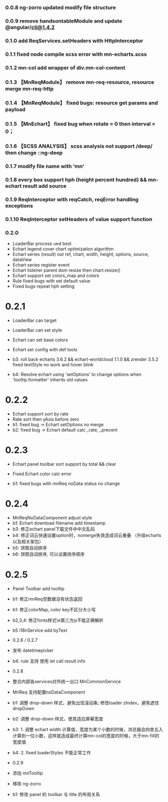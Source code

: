 ### 0.0.8 ng-zorro updated modify file structure

### 0.0.9 remove handsontableModule and update @angular/cli@1.4.2

### 0.1.0 add ReqServices.setHeaders with HttpInterceptor

### 0.1.1 fixed node compile scss error with mn-echarts.scss

### 0.1.2 mn-col add wrapper of div.mn-col-content

### 0.1.3 【MnReqModule】 remove mn-req-resource, resource merge mn-req-http

### 0.1.4 【MnReqModule】 fixed bugs: resource get params and payload

### 0.1.5 【MnEchart】 fixed bug when rotate = 0 then interval = 0；

### 0.1.6 【SCSS ANALYSIS】 scss analysis not support /deep/ then change ::ng-deep

### 0.1.7 modify file name with 'mn'

### 0.1.8 every box support hph (height percent hundred) && mn-echart result add source

### 0.1.9 ReqInterceptor with reqCatch, reqError handling exceptions

### 0.1.10 ReqInterceptor setHeaders of value support function

### 0.2.0

* LoaderBar process ued best
* Echart legend cover chart optimization algorithm
* Echart series (result) out ref, chart, width, height, options, source, dataView
* Echart series register event
* Echart listener parent dom resize then chart.resize()
* Echart support set colors_map and colors
* Rule fixed bugs with set default value
* Fixed bugs repeat hph setting

# 0.2.1

* LoaderBar can target
* LoaderBar can set style
* Echart can set base colors
* Echart set config with def tools

* b3: roll back  echarts 3.6.2 && echart-worldcloud 1.1.0 && zrender 3.5.2 fixed textStyle no work and hover blink
* b4: Resolve echart using 'setOptions' to change options when 'tooltip.formatter' inherits old values

# 0.2.2

* Echart support sort by rate
* Rate sort then yAxis before zero
* b1: fixed bug -> Echart setOptions no merge
* b2: fixed bug -> Echart default calc _rate, _precent

# 0.2.3

* Echart panel toolbar sort support by total && clear
* Fixed Echart color calc error

* b1: fixed bugs with mnReq noData status no change

# 0.2.4

* MnReqNoDataComponent adjust style
* b1: Echart download filename add timestamp
* b3: 修正echart panel下载文件中中文乱码
* b4: 修正词云快速设置option时，nomerge失效造成词云重叠 （升级echarts以及相关架包）
* b5: 饼图自动排序
* b6: 饼图自动排序, 可以设置排序顺序

# 0.2.5

* Panel Toolbar add tooltip
* b1: 修正mnReq空数据没有状态返回
* b1: 修正colorMap, color key不区分大小写
* b2,3,4: 修正fonts样式\e第三方js不能正确解析
* b5 i18nService add byText

* 0.2.6 / 0.2.7

* 发布 datetimepicker
* b4: rule 支持 使用 let call result info

* 0.2.8

* 整合内部各services对外统一出口 MnCommonService
* MnReq 支持配置noDataComponent

* b1: 调整 drop-down 样式，避免出现滚动条; 修改loader zIndex，避免遮住dropDown
* b2: 调整 drop-down 样式，使其适应屏幕宽度
* b3: 1. 调整 echart width 计算值，宽度为某个小数的时候，浏览器会四舍五入计算到一位小数，这样就造成最终计算mn-col的宽度的时候，大于mn-fill的宽度值
* b4: 2. fixed loaderStyles 不能正常工作

* 0.2.9
* 添加 mnTooltip
* 移除 ng-zorro
* b1: 修改 panel 的 toolbar 与 title 的布局关系


